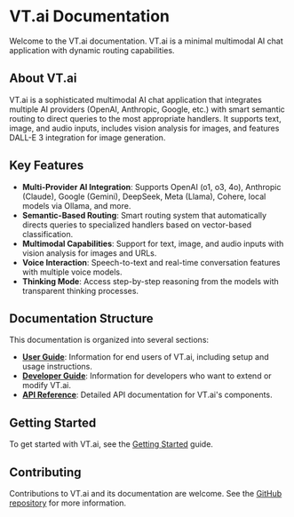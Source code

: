 # VT.ai Documentation

Welcome to the VT.ai documentation. VT.ai is a minimal multimodal AI chat application with dynamic routing capabilities.

## About VT.ai

VT.ai is a sophisticated multimodal AI chat application that integrates multiple AI providers (OpenAI, Anthropic, Google, etc.) with smart semantic routing to direct queries to the most appropriate handlers. It supports text, image, and audio inputs, includes vision analysis for images, and features DALL-E 3 integration for image generation.

## Key Features

- **Multi-Provider AI Integration**: Supports OpenAI (o1, o3, 4o), Anthropic (Claude), Google (Gemini), DeepSeek, Meta (Llama), Cohere, local models via Ollama, and more.
- **Semantic-Based Routing**: Smart routing system that automatically directs queries to specialized handlers based on vector-based classification.
- **Multimodal Capabilities**: Support for text, image, and audio inputs with vision analysis for images and URLs.
- **Voice Interaction**: Speech-to-text and real-time conversation features with multiple voice models.
- **Thinking Mode**: Access step-by-step reasoning from the models with transparent thinking processes.

## Documentation Structure

This documentation is organized into several sections:

- **[User Guide](user/getting-started.md)**: Information for end users of VT.ai, including setup and usage instructions.
- **[Developer Guide](developer/architecture.md)**: Information for developers who want to extend or modify VT.ai.
- **[API Reference](api/index.md)**: Detailed API documentation for VT.ai's components.

## Getting Started

To get started with VT.ai, see the [Getting Started](user/getting-started.md) guide.

## Contributing

Contributions to VT.ai and its documentation are welcome. See the [GitHub repository](https://github.com/vinhnx/VT.ai) for more information.
